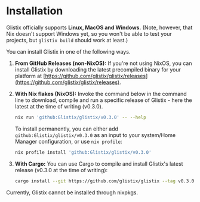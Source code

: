 # Installation

Glistix officially supports **Linux, MacOS and Windows.** (Note, however, that Nix doesn't support Windows yet, so you won't be able to test your projects, but `glistix build` should work at least.)

You can install Glistix in one of the following ways.

1. **From GitHub Releases (non-NixOS):** If you're not using NixOS, you can install Glistix by downloading the latest precompiled binary for your platform at [https://github.com/glistix/glistix/releases](https://github.com/glistix/glistix/releases).

2. **With Nix flakes (NixOS):** Invoke the command below in the command line to download, compile and run a specific release of Glistix - here the latest at the time of writing (v0.3.0).

    ```sh
    nix run 'github:Glistix/glistix/v0.3.0' -- --help
    ```

    To install permanently, you can either add `github:Glistix/glistix/v0.3.0` as an input to your system/Home Manager configuration, or use `nix profile`:

    ```sh
    nix profile install 'github:Glistix/glistix/v0.3.0'
    ```

3. **With Cargo:** You can use Cargo to compile and install Glistix's latest release (v0.3.0 at the time of writing):

    ```sh
    cargo install --git https://github.com/glistix/glistix --tag v0.3.0 --locked
    ```

Currently, Glistix cannot be installed through nixpkgs.
